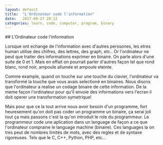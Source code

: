 ```yaml
---
layout: default
title:  "L'Ordinateur code l'information"
date:   2017-09-27 20:12
categories: learn, code, computer, program, binary
---
```

<section>
## L'Ordinateur code l'information

Lorsque ont echange de l'information avec d'autres perssones, les etres human utilise des chifres, des lettres, des graph, etc.. Or l'ordinateur ne peut que traiter des informations exprimer en binaire. On parle alors d'une suite de 0 et 1. Mais en effait on pourrait parler d'autres façon tel que rond blanc, rond noir, ampoule allumée et ampoule eteinte.

Comme example, quand on touche sur une touche du clavier, l'ordinateur va transformé la touche que vous avais selectioné en binaires. Nous disons que l'ordinateur a realise un codage binaire de cette information. De la meme façon l'ordinateur pour qu'il envoie des informations vers l'ecran il doit operer une transformation symetrique!

Mais pour que ce la tout arrive nous avoir besoin d'un programme, fort heuresement qu'on doit pas coder un programme un binaire, ça serai joli tout ça mais passons c'est la qu'on introduit le role du programmeur. Le programmeur code une aplication dans un language de façon a ce que l'ordinateur compraine le language machine (binaire). Ces languages la on tres peut de nombres limités de mots, avec des regles et de syntaxe rigoreuses. Tels que le C, C++, Python, PHP, etc...
</section>
